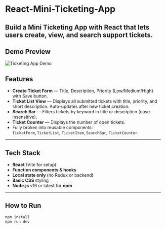 # React-Mini-Ticketing-App
Build a Mini Ticketing App with React that lets users create, view, and search support tickets.
---
## Demo Preview
![Ticketing App Demo](assets/demo.gif)

## Features

- **Create Ticket Form** — Title, Description, Priority (Low/Medium/High) with Save button.
- **Ticket List View** — Displays all submitted tickets with title, priority, and short description. Auto-updates after new ticket creation.
- **Search Bar** — Filters tickets by keyword in title or description (case-insensitive).
- **Ticket Counter** — Displays the number of open tickets.
- Fully broken into reusable components:  
  `TicketForm`, `TicketList`, `TicketItem`, `SearchBar`, `TicketCounter`.

---

## Tech Stack

- **React** (Vite for setup)
- **Function components & hooks**
- **Local state only** (no Redux or backend)
- **Basic CSS** styling
- **Node.js** v16 or latest for **npm**

---

## How to Run

```bash
npm install
npm run dev


